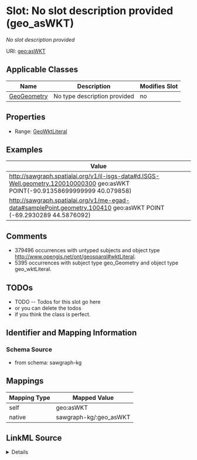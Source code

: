 

# Slot: No slot description provided (geo_asWKT)


_No slot description provided_





URI: [geo:asWKT](http://www.opengis.net/ont/geosparql#asWKT)



<!-- no inheritance hierarchy -->





## Applicable Classes

| Name | Description | Modifies Slot |
| --- | --- | --- |
| [GeoGeometry](../classes/GeoGeometry.md) | No type description provided |  no  |







## Properties

* Range: [GeoWktLiteral](../classes/GeoWktLiteral.md)






## Examples

| Value |
| --- |
| http://sawgraph.spatialai.org/v1/il-isgs-data#d.ISGS-Well.geometry.120010000300 geo:asWKT POINT(-90.91358699999999 40.079858) |
| http://sawgraph.spatialai.org/v1/me-egad-data#samplePoint.geometry.100410 geo:asWKT POINT (-69.2930289 44.5876092) |

## Comments

* 379496 occurrences with untyped subjects and object type http://www.opengis.net/ont/geosparql#wktLiteral.
* 5395 occurrences with subject type geo_Geometry and object type geo_wktLiteral.

## TODOs

* TODO -- Todos for this slot go here
* or you can delete the todos
* if you think the class is perfect.

## Identifier and Mapping Information







### Schema Source


* from schema: sawgraph-kg




## Mappings

| Mapping Type | Mapped Value |
| ---  | ---  |
| self | geo:asWKT |
| native | sawgraph-kg/:geo_asWKT |




## LinkML Source

<details>
```yaml
name: geo_asWKT
description: No slot description provided
title: No slot description provided
todos:
- TODO -- Todos for this slot go here
- or you can delete the todos
- if you think the class is perfect.
comments:
- 379496 occurrences with untyped subjects and object type http://www.opengis.net/ont/geosparql#wktLiteral.
- 5395 occurrences with subject type geo_Geometry and object type geo_wktLiteral.
examples:
- value: http://sawgraph.spatialai.org/v1/il-isgs-data#d.ISGS-Well.geometry.120010000300
    geo:asWKT POINT(-90.91358699999999 40.079858)
- value: http://sawgraph.spatialai.org/v1/me-egad-data#samplePoint.geometry.100410
    geo:asWKT POINT (-69.2930289 44.5876092)
from_schema: sawgraph-kg
rank: 1000
slot_uri: geo:asWKT
alias: geo_asWKT
domain_of:
- geo_Geometry
subproperty_of: geo_hasSerialization
range: geo_wktLiteral

```
</details>